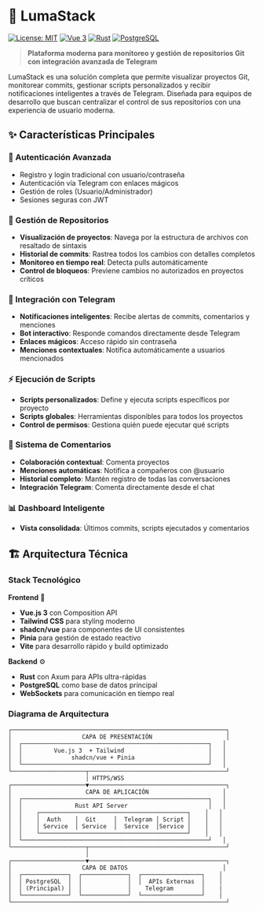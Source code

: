 # 🚀 LumaStack

[![License: MIT](https://img.shields.io/badge/License-MIT-yellow.svg)](https://opensource.org/licenses/MIT)
[![Vue 3](https://img.shields.io/badge/Vue-3.0-4FC08D.svg)](https://vuejs.org/)
[![Rust](https://img.shields.io/badge/Rust-1.70+-CE422B.svg)](https://www.rust-lang.org/)
[![PostgreSQL](https://img.shields.io/badge/PostgreSQL-13+-336791.svg)](https://postgresql.org/)

> **Plataforma moderna para monitoreo y gestión de repositorios Git con integración avanzada de Telegram**

LumaStack es una solución completa que permite visualizar proyectos Git, monitorear commits, gestionar scripts personalizados y recibir notificaciones inteligentes a través de Telegram. Diseñada para equipos de desarrollo que buscan centralizar el control de sus repositorios con una experiencia de usuario moderna.

## ✨ Características Principales

### 🔐 Autenticación Avanzada
- Registro y login tradicional con usuario/contraseña
- Autenticación vía Telegram con enlaces mágicos
- Gestión de roles (Usuario/Administrador)
- Sesiones seguras con JWT

### 📁 Gestión de Repositorios
- **Visualización de proyectos**: Navega por la estructura de archivos con resaltado de sintaxis
- **Historial de commits**: Rastrea todos los cambios con detalles completos
- **Monitoreo en tiempo real**: Detecta pulls automáticamente
- **Control de bloqueos**: Previene cambios no autorizados en proyectos críticos

### 🤖 Integración con Telegram
- **Notificaciones inteligentes**: Recibe alertas de commits, comentarios y menciones
- **Bot interactivo**: Responde comandos directamente desde Telegram
- **Enlaces mágicos**: Acceso rápido sin contraseña
- **Menciones contextuales**: Notifica automáticamente a usuarios mencionados

### ⚡ Ejecución de Scripts
- **Scripts personalizados**: Define y ejecuta scripts específicos por proyecto
- **Scripts globales**: Herramientas disponibles para todos los proyectos
- **Control de permisos**: Gestiona quién puede ejecutar qué scripts

### 💬 Sistema de Comentarios
- **Colaboración contextual**: Comenta proyectos
- **Menciones automáticas**: Notifica a compañeros con @usuario
- **Historial completo**: Mantén registro de todas las conversaciones
- **Integración Telegram**: Comenta directamente desde el chat

### 📊 Dashboard Inteligente
- **Vista consolidada**: Últimos commits, scripts ejecutados y comentarios

## 🏗️ Arquitectura Técnica

### Stack Tecnológico

**Frontend** 🎨
- **Vue.js 3** con Composition API
- **Tailwind CSS** para styling moderno
- **shadcn/vue** para componentes de UI consistentes
- **Pinia** para gestión de estado reactivo
- **Vite** para desarrollo rápido y build optimizado

**Backend** ⚙️
- **Rust** con Axum para APIs ultra-rápidas
- **PostgreSQL** como base de datos principal
- **WebSockets** para comunicación en tiempo real


### Diagrama de Arquitectura

```
┌─────────────────────────────────────────────────────────────┐
│                    CAPA DE PRESENTACIÓN                     │
│  ┌─────────────────────────────────────────────────────┐   │
│  │         Vue.js 3  + Tailwind                        │   │
│  │              shadcn/vue + Pinia                     │   │
│  └─────────────────────────────────────────────────────┘   │
└─────────────────────┬───────────────────────────────────────┘
                      │ HTTPS/WSS
┌─────────────────────▼───────────────────────────────────────┐
│                     CAPA DE APLICACIÓN                     │
│  ┌─────────────────────────────────────────────────────┐   │
│  │               Rust API Server                       │   │
│  │    ┌──────────────────────────────────────────┐    │   │
│  │    │  Auth    │  Git     │  Telegram │ Script │    │   │
│  │    │ Service  │ Service  │  Service  │Service │    │   │
│  │    └──────────────────────────────────────────┘    │   │
│  └─────────────────────────────────────────────────────┘   │
└─────────────────────┬───────────────────────────────────────┘
                      │
┌─────────────────────▼───────────────────────────────────────┐
│                    CAPA DE DATOS                           │
│  ┌─────────────┐  ┌─────────────┐  ┌─────────────────┐    │
│  │ PostgreSQL  │  │             │  │  APIs Externas  │    │
│  │ (Principal) │  │             │    Telegram        │    |
│  └─────────────┘  └─────────────┘  └─────────────────┘    │
└─────────────────────────────────────────────────────────────┘
```





